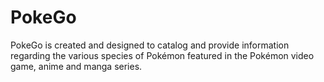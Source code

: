 # PokeGo
PokeGo is created and designed to catalog and provide information regarding the various species of Pokémon featured in the Pokémon video game, anime and manga series. 
